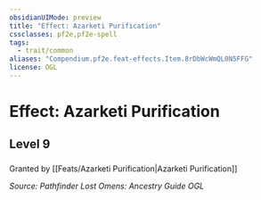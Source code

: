 ```yaml
---
obsidianUIMode: preview
title: "Effect: Azarketi Purification"
cssclasses: pf2e,pf2e-spell
tags:
  - trait/common
aliases: "Compendium.pf2e.feat-effects.Item.8rDbWcWmQL0N5FFG"
license: OGL
---
```

# Effect: Azarketi Purification
## Level 9
### 






Granted by [[Feats/Azarketi Purification|Azarketi Purification]]

*Source: Pathfinder Lost Omens: Ancestry Guide*
*OGL*